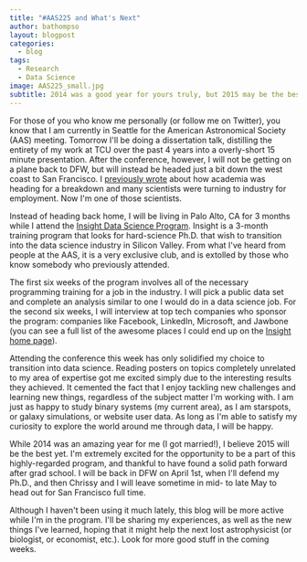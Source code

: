 ```yaml
---
title: "#AAS225 and What's Next"
author: bathompso
layout: blogpost
categories:
  - blog
tags:
  - Research
  - Data Science
image: AAS225_small.jpg
subtitle: 2014 was a good year for yours truly, but 2015 may be the best yet.
---
```


For those of you who know me personally (or follow me on Twitter), you know that I am currently in Seattle for the American Astronomical Society (AAS) meeting. Tomorrow I'll be doing a dissertation talk, distilling the entirety of my work at TCU over the past 4 years into a overly-short 15 minute presentation. After the conference, however, I will not be getting on a plane back to DFW, but will instead be headed just a bit down the west coast to San Francisco. I [previously wrote](/blog/transition-to-data-science/) about how academia was heading for a breakdown and many scientists were turning to industry for employment. Now I'm one of those scientists.

Instead of heading back home, I will be living in Palo Alto, CA for 3 months while I attend the [Insight Data Science Program](http://insightdatascience.com). Insight is a 3-month training program that looks for hard-science Ph.D. that wish to transition into the data science industry in Silicon Valley. From what I've heard from people at the AAS, it is a very exclusive club, and is extolled by those who know somebody who previously attended.

The first six weeks of the program involves all of the necessary programming training for a job in the industry. I will pick a public data set and complete an analysis similar to one I would do in a data science job. For the second six weeks, I will interview at top tech companies who sponsor the program: companies like Facebook, LinkedIn, Microsoft, and Jawbone (you can see a full list of the awesome places I could end up on the [Insight home page](http://insightdatascience.com)).

Attending the conference this week has only solidified my choice to transition into data science. Reading posters on topics completely unrelated to my area of expertise got me excited simply due to the interesting results they achieved. It cemented the fact that I enjoy tackling new challenges and learning new things, regardless of the subject matter I'm working with. I am just as happy to study binary systems (my current area), as I am starspots, or galaxy simulations, or website user data. As long as I'm able to satisfy my curiosity to explore the world around me through data, I will be happy.

While 2014 was an amazing year for me (I got married!), I believe 2015 will be the best yet. I'm extremely excited for the opportunity to be a part of this highly-regarded program, and thankful to have found a solid path forward after grad school. I will be back in DFW on April 1st, when I'll defend my Ph.D., and then Chrissy and I will leave sometime in mid- to late May to head out for San Francisco full time.

Although I haven't been using it much lately, this blog will be more active while I'm in the program. I'll be sharing my experiences, as well as the new things I've learned, hoping that it might help the next lost astrophysicist (or biologist, or economist, etc.). Look for more good stuff in the coming weeks.
